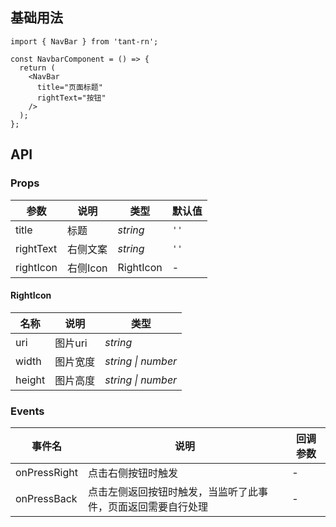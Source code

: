 ## 基础用法


```tsx
import { NavBar } from 'tant-rn';

const NavbarComponent = () => {
  return (
    <NavBar
      title="页面标题"
      rightText="按钮"
    />
  );
};
```

## API

### Props

| 参数 | 说明 | 类型 | 默认值 |
|------|------|------|------|
| title | 标题 | *string* | `''` |
| rightText | 右侧文案 | *string* | `''` |
| rightIcon | 右侧Icon | RightIcon | - |


#### RightIcon

| 名称 | 说明 | 类型 |
|------|------|------|
| uri | 图片uri | *string* |
| width | 图片宽度 | *string \| number* |
| height | 图片高度 | *string \| number* |

### Events

| 事件名 | 说明 | 回调参数 |
|------|------|------|
| onPressRight | 点击右侧按钮时触发 | - |
| onPressBack | 点击左侧返回按钮时触发，当监听了此事件，页面返回需要自行处理 | - |